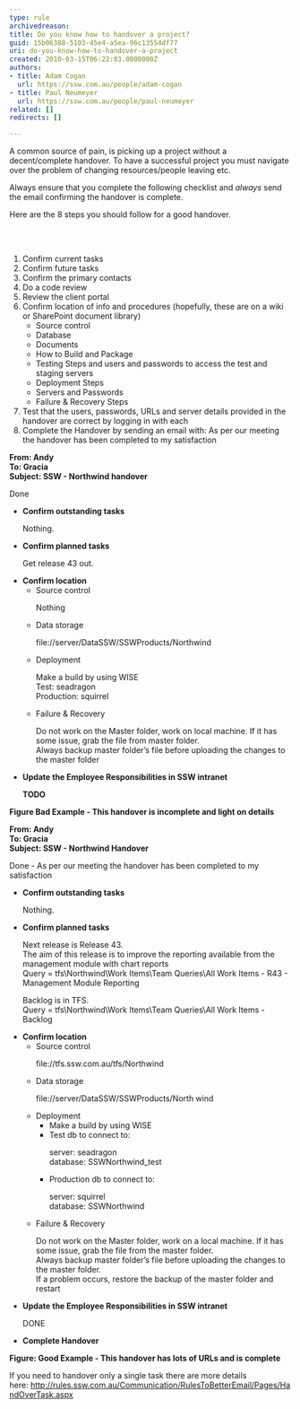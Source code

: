 ```yaml
---
type: rule
archivedreason: 
title: Do you know how to handover a project?
guid: 15b06388-5103-45e4-a5ea-96c13554df77
uri: do-you-know-how-to-handover-a-project
created: 2010-03-15T06:22:03.0000000Z
authors:
- title: Adam Cogan
  url: https://ssw.com.au/people/adam-cogan
- title: Paul Neumeyer
  url: https://ssw.com.au/people/paul-neumeyer
related: []
redirects: []

---
```



<p>A common source of pain, is picking up a project without a decent/complete handover. To have a successful project you must navigate over the problem of changing resources/people&#160;leaving etc.</p><p>Always ensure that you&#160;complete the following checklist and <em>always </em>send the email confirming the handover is complete.</p><p>Here are the&#160;8 steps you should follow for a good handover.​<br></p>
<br><excerpt class='endintro'></excerpt><br>
<ol><li>Confirm current tasks</li><li>Confirm future tasks</li><li>Confirm the primary contacts</li><li>Do a code review</li><li>Review the client portal</li><li>Confirm location of info and procedures (hopefully, these are on a wiki or SharePoint document library)<ul><li>Source control</li><li>Database</li><li>Documents</li><li>How to Build and Package</li><li>Testing&#160;Steps&#160;and&#160;users and passwords to access&#160;the test and staging servers&#160;&#160;</li><li>Deployment Steps</li><li>Servers and Passwords</li><li>Failure &amp; Recovery Steps</li></ul></li><li>Test that the users, passwords, URLs and server details provided in the handover are correct by logging in with each</li><li>Complete the Handover by sending an email with&#58; As per our meeting the handover has been completed to my satisfaction</li></ol> 
<font class="ms-rteCustom-GreyBox"> <p>
      <b>From&#58;&#160;Andy<br>To&#58;&#160;Gracia<br>Subject&#58;&#160;SSW - Northwind handover</b></p> 
   <p>Done</p> 
   <ul><li>
         <strong>Confirm outstanding tasks </strong> 
         <p>Nothing.<br></p></li><li>
         <strong>Confirm planned tasks </strong> 
         <p>Get release 43 out.</p></li><li>
         <strong>Confirm location </strong> 
         <ul><li>Source control<p>Nothing</p></li><li>Data storage<p>
                  <a shape="rect">file&#58;//server/DataSSW/SSWProducts/Northwind</a></p></li><li>Deployment<p>Make a build by using WISE<br>Test&#58;&#160;seadragon<br>Production&#58;&#160;squirrel</p></li><li>Failure &amp; Recovery<p>Do not work on the Master folder, work on local machine. If it has some issue, grab the file from master folder.<br>Always backup master folder’s file before uploading the changes to the master folder</p></li></ul></li><li>
         <strong>Update the Employee Responsibilities in SSW intranet </strong> 
         <p>
            <b>TODO</b> </p></li></ul> </font> <strong class="ms-rteCustom-FigureBad">Figure Bad Example - This handover is incomplete and light on details</strong> <br> 
<font class="ms-rteCustom-GreyBox"> <p>
      <b>From&#58;&#160;Andy<br>To&#58; Gracia<br>Subject&#58;&#160;SSW - Northwind Handover</b> </p> 
   <p>Done -&#160;As per our meeting the handover has been completed to my satisfaction <br></p> 
    
   <ul><li>
         <strong>Confirm outstanding tasks </strong> 
         <p>Nothing.</p></li><li>
         <strong>Confirm planned tasks </strong> 
         <p>Next release is Release 43.<br>The aim of&#160;this release is to improve&#160;the reporting available from the management module with chart reports<br>Query&#160;= tfs\Northwind\Work Items\Team Queries\All Work Items - R43 - Management Module Reporting</p><p>Backlog is in TFS.<br>Query = tfs\Northwind\Work Items\Team Queries\All Work Items - Backlog</p></li><li>
         <strong>Confirm location </strong> 
         <ul><li>Source control<p><a shape="rect">file&#58;//tfs.ssw.com.au/tfs/Northwind</a></p></li><li>Data storage<p>
                  <a shape="rect">file&#58;//server/DataSSW/SSWProducts/North wind</a></p></li><li>Deployment<ul><li>Make a build by using WISE</li><li>Test db to connect to&#58;<p>server&#58; seadragon<br>database&#58; SSWNorthwind_test</p></li><li>Production db to connect to&#58;<p>server&#58; squirrel<br>database&#58; SSWNorthwind&#160;<br></p></li></ul></li><li>Failure &amp; Recovery<p>Do not work on the Master folder, work on a local machine. If it has some issue, grab the file from the master folder.<br>Always backup master folder’s file before uploading the changes to the master folder.<br>If a problem occurs, restore the backup of the master folder and restart<br></p></li></ul></li><li>
         <strong>Update the Employee Responsibilities in SSW intranet </strong> 
         <p>DONE</p></li><li>
         <strong>Complete Handover </strong></li></ul> </font> <strong class="ms-rteCustom-FigureGood">Figure&#58; Good Example - This handover has lots of URLs and is complete</strong><br> 
<p>If you need to handover only a single task there are more details here&#58;&#160;<a shape="rect" href="/_layouts/15/FIXUPREDIRECT.ASPX?WebId=3dfc0e07-e23a-4cbb-aac2-e778b71166a2&amp;TermSetId=07da3ddf-0924-4cd2-a6d4-a4809ae20160&amp;TermId=2586b50a-21b6-40b0-8004-d90d1b029bec">http&#58;//rules.ssw.com.au/Communication/RulesToBetterEmail/Pages/HandOverTask.aspx</a></p>


